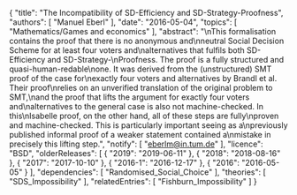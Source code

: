 {
    "title": "The Incompatibility of SD-Efficiency and SD-Strategy-Proofness",
    "authors": [
        "Manuel Eberl"
    ],
    "date": "2016-05-04",
    "topics": [
        "Mathematics/Games and economics"
    ],
    "abstract": "\nThis formalisation contains the proof that there is no anonymous and\nneutral Social Decision Scheme for at least four voters and\nalternatives that fulfils both SD-Efficiency and SD-Strategy-\nProofness. The proof is a fully structured and quasi-human-redable\none. It was derived from the (unstructured) SMT proof of the case for\nexactly four voters and alternatives by Brandl et al.  Their proof\nrelies on an unverified translation of the original problem to SMT,\nand the proof that lifts the argument for exactly four voters and\nalternatives to the general case is also not machine-checked.  In this\nIsabelle proof, on the other hand, all of these steps are  fully\nproven and machine-checked. This is particularly important seeing as a\npreviously published informal proof of a weaker statement contained a\nmistake in precisely this lifting step.",
    "notify": [
        "eberlm@in.tum.de"
    ],
    "licence": "BSD",
    "olderReleases": [
        {
            "2019": "2019-06-11"
        },
        {
            "2018": "2018-08-16"
        },
        {
            "2017": "2017-10-10"
        },
        {
            "2016-1": "2016-12-17"
        },
        {
            "2016": "2016-05-05"
        }
    ],
    "dependencies": [
        "Randomised_Social_Choice"
    ],
    "theories": [
        "SDS_Impossibility"
    ],
    "relatedEntries": [
        "Fishburn_Impossibility"
    ]
}